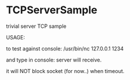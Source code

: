 # TCPServerSample
trivial server TCP sample

USAGE:

 to test against console:
/usr/bin/nc 127.0.0.1 1234

and type in console: server will receive.

it will NOT block socket (for now..) when timeout.

